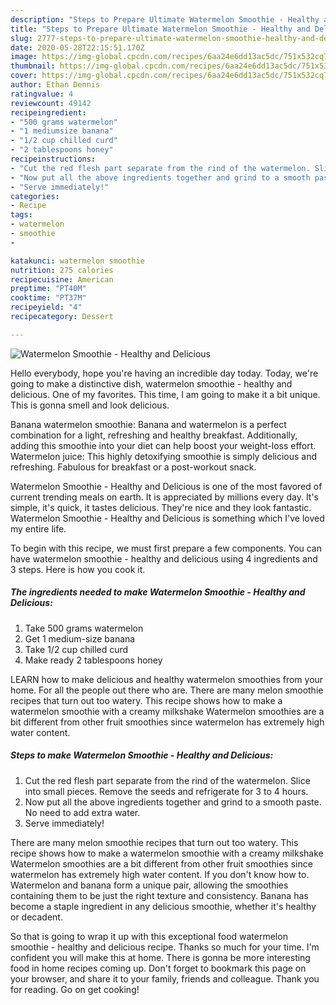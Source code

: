 ```yaml
---
description: "Steps to Prepare Ultimate Watermelon Smoothie - Healthy and Delicious"
title: "Steps to Prepare Ultimate Watermelon Smoothie - Healthy and Delicious"
slug: 2777-steps-to-prepare-ultimate-watermelon-smoothie-healthy-and-delicious
date: 2020-05-28T22:15:51.170Z
image: https://img-global.cpcdn.com/recipes/6aa24e6dd13ac5dc/751x532cq70/watermelon-smoothie-healthy-and-delicious-recipe-main-photo.jpg
thumbnail: https://img-global.cpcdn.com/recipes/6aa24e6dd13ac5dc/751x532cq70/watermelon-smoothie-healthy-and-delicious-recipe-main-photo.jpg
cover: https://img-global.cpcdn.com/recipes/6aa24e6dd13ac5dc/751x532cq70/watermelon-smoothie-healthy-and-delicious-recipe-main-photo.jpg
author: Ethan Dennis
ratingvalue: 4
reviewcount: 49142
recipeingredient:
- "500 grams watermelon"
- "1 mediumsize banana"
- "1/2 cup chilled curd"
- "2 tablespoons honey"
recipeinstructions:
- "Cut the red flesh part separate from the rind of the watermelon. Slice into small pieces. Remove the seeds and refrigerate for 3 to 4 hours."
- "Now put all the above ingredients together and grind to a smooth paste. No need to add extra water."
- "Serve immediately!"
categories:
- Recipe
tags:
- watermelon
- smoothie
- 

katakunci: watermelon smoothie  
nutrition: 275 calories
recipecuisine: American
preptime: "PT40M"
cooktime: "PT37M"
recipeyield: "4"
recipecategory: Dessert

---
```



![Watermelon Smoothie - Healthy and Delicious](https://img-global.cpcdn.com/recipes/6aa24e6dd13ac5dc/751x532cq70/watermelon-smoothie-healthy-and-delicious-recipe-main-photo.jpg)

Hello everybody, hope you're having an incredible day today. Today, we're going to make a distinctive dish, watermelon smoothie - healthy and delicious. One of my favorites. This time, I am going to make it a bit unique. This is gonna smell and look delicious.

Banana watermelon smoothie: Banana and watermelon is a perfect combination for a light, refreshing and healthy breakfast. Additionally, adding this smoothie into your diet can help boost your weight-loss effort. Watermelon juice: This highly detoxifying smoothie is simply delicious and refreshing. Fabulous for breakfast or a post-workout snack.

Watermelon Smoothie - Healthy and Delicious is one of the most favored of current trending meals on earth. It is appreciated by millions every day. It's simple, it's quick, it tastes delicious. They're nice and they look fantastic. Watermelon Smoothie - Healthy and Delicious is something which I've loved my entire life.


To begin with this recipe, we must first prepare a few components. You can have watermelon smoothie - healthy and delicious using 4 ingredients and 3 steps. Here is how you cook it.

<!--inarticleads1-->

##### The ingredients needed to make Watermelon Smoothie - Healthy and Delicious:

1. Take 500 grams watermelon
1. Get 1 medium-size banana
1. Take 1/2 cup chilled curd
1. Make ready 2 tablespoons honey


LEARN how to make delicious and healthy watermelon smoothies from your home. For all the people out there who are. There are many melon smoothie recipes that turn out too watery. This recipe shows how to make a watermelon smoothie with a creamy milkshake Watermelon smoothies are a bit different from other fruit smoothies since watermelon has extremely high water content. 

<!--inarticleads2-->

##### Steps to make Watermelon Smoothie - Healthy and Delicious:

1. Cut the red flesh part separate from the rind of the watermelon. Slice into small pieces. Remove the seeds and refrigerate for 3 to 4 hours.
1. Now put all the above ingredients together and grind to a smooth paste. No need to add extra water.
1. Serve immediately!


There are many melon smoothie recipes that turn out too watery. This recipe shows how to make a watermelon smoothie with a creamy milkshake Watermelon smoothies are a bit different from other fruit smoothies since watermelon has extremely high water content. If you don&#39;t know how to. Watermelon and banana form a unique pair, allowing the smoothies containing them to be just the right texture and consistency. Banana has become a staple ingredient in any delicious smoothie, whether it&#39;s healthy or decadent. 

So that is going to wrap it up with this exceptional food watermelon smoothie - healthy and delicious recipe. Thanks so much for your time. I'm confident you will make this at home. There is gonna be more interesting food in home recipes coming up. Don't forget to bookmark this page on your browser, and share it to your family, friends and colleague. Thank you for reading. Go on get cooking!

